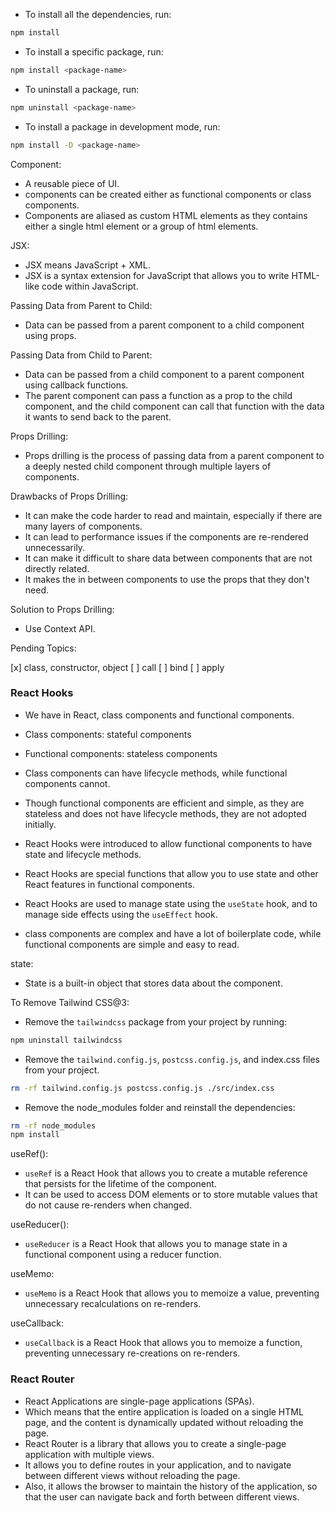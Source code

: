 - To install all the dependencies, run:

```bash
npm install
```

- To install a specific package, run:

```bash
npm install <package-name>
```

- To uninstall a package, run:

```bash
npm uninstall <package-name>
```

- To install a package in development mode, run:

```bash
npm install -D <package-name>
```

Component:

- A reusable piece of UI.
- components can be created either as functional components or class components.
- Components are aliased as custom HTML elements as they contains either a single html element or a group of html elements.

JSX:

- JSX means JavaScript + XML.
- JSX is a syntax extension for JavaScript that allows you to write HTML-like code within JavaScript.

Passing Data from Parent to Child:

- Data can be passed from a parent component to a child component using props.

Passing Data from Child to Parent:

- Data can be passed from a child component to a parent component using callback functions.
- The parent component can pass a function as a prop to the child component, and the child component can call that function with the data it wants to send back to the parent.

Props Drilling:

- Props drilling is the process of passing data from a parent component to a deeply nested child component through multiple layers of components.

Drawbacks of Props Drilling:

- It can make the code harder to read and maintain, especially if there are many layers of components.
- It can lead to performance issues if the components are re-rendered unnecessarily.
- It can make it difficult to share data between components that are not directly related.
- It makes the in between components to use the props that they don't need.

Solution to Props Drilling:

- Use Context API.

Pending Topics:

[x] class, constructor, object
[ ] call
[ ] bind
[ ] apply

### React Hooks

- We have in React, class components and functional components.
- Class components: stateful components
- Functional components: stateless components
- Class components can have lifecycle methods, while functional components cannot.

- Though functional components are efficient and simple, as they are stateless and does not have lifecycle methods, they are not adopted initially.
- React Hooks were introduced to allow functional components to have state and lifecycle methods.
- React Hooks are special functions that allow you to use state and other React features in functional components.
- React Hooks are used to manage state using the `useState` hook, and to manage side effects using the `useEffect` hook.
- class components are complex and have a lot of boilerplate code, while functional components are simple and easy to read.

state:

- State is a built-in object that stores data about the component.

To Remove Tailwind CSS@3:

- Remove the `tailwindcss` package from your project by running:

```bash
npm uninstall tailwindcss
```

- Remove the `tailwind.config.js`, `postcss.config.js`, and index.css files from your project.

```bash
rm -rf tailwind.config.js postcss.config.js ./src/index.css
```

- Remove the node_modules folder and reinstall the dependencies:

```bash
rm -rf node_modules
npm install
```

useRef():

- `useRef` is a React Hook that allows you to create a mutable reference that persists for the lifetime of the component.
- It can be used to access DOM elements or to store mutable values that do not cause re-renders when changed.

useReducer():

- `useReducer` is a React Hook that allows you to manage state in a functional component using a reducer function.

useMemo:

- `useMemo` is a React Hook that allows you to memoize a value, preventing unnecessary recalculations on re-renders.

useCallback:

- `useCallback` is a React Hook that allows you to memoize a function, preventing unnecessary re-creations on re-renders.

### React Router

- React Applications are single-page applications (SPAs).
- Which means that the entire application is loaded on a single HTML page, and the content is dynamically updated without reloading the page.
- React Router is a library that allows you to create a single-page application with multiple views.
- It allows you to define routes in your application, and to navigate between different views without reloading the page.
- Also, it allows the browser to maintain the history of the application, so that the user can navigate back and forth between different views.
